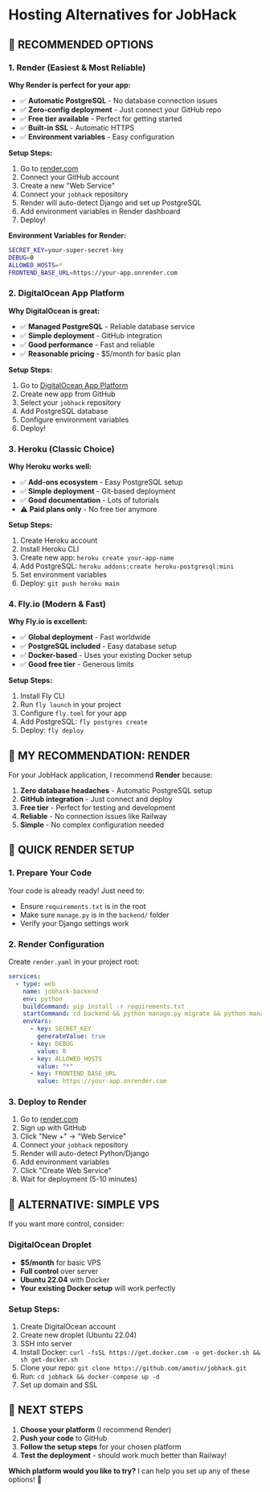 # Hosting Alternatives for JobHack

## 🚀 **RECOMMENDED OPTIONS**

### **1. Render (Easiest & Most Reliable)**
**Why Render is perfect for your app:**
- ✅ **Automatic PostgreSQL** - No database connection issues
- ✅ **Zero-config deployment** - Just connect your GitHub repo
- ✅ **Free tier available** - Perfect for getting started
- ✅ **Built-in SSL** - Automatic HTTPS
- ✅ **Environment variables** - Easy configuration

**Setup Steps:**
1. Go to [render.com](https://render.com)
2. Connect your GitHub account
3. Create a new "Web Service"
4. Connect your `jobhack` repository
5. Render will auto-detect Django and set up PostgreSQL
6. Add environment variables in Render dashboard
7. Deploy!

**Environment Variables for Render:**
```bash
SECRET_KEY=your-super-secret-key
DEBUG=0
ALLOWED_HOSTS=*
FRONTEND_BASE_URL=https://your-app.onrender.com
```

### **2. DigitalOcean App Platform**
**Why DigitalOcean is great:**
- ✅ **Managed PostgreSQL** - Reliable database service
- ✅ **Simple deployment** - GitHub integration
- ✅ **Good performance** - Fast and reliable
- ✅ **Reasonable pricing** - $5/month for basic plan

**Setup Steps:**
1. Go to [DigitalOcean App Platform](https://cloud.digitalocean.com/apps)
2. Create new app from GitHub
3. Select your `jobhack` repository
4. Add PostgreSQL database
5. Configure environment variables
6. Deploy!

### **3. Heroku (Classic Choice)**
**Why Heroku works well:**
- ✅ **Add-ons ecosystem** - Easy PostgreSQL setup
- ✅ **Simple deployment** - Git-based deployment
- ✅ **Good documentation** - Lots of tutorials
- ⚠️ **Paid plans only** - No free tier anymore

**Setup Steps:**
1. Create Heroku account
2. Install Heroku CLI
3. Create new app: `heroku create your-app-name`
4. Add PostgreSQL: `heroku addons:create heroku-postgresql:mini`
5. Set environment variables
6. Deploy: `git push heroku main`

### **4. Fly.io (Modern & Fast)**
**Why Fly.io is excellent:**
- ✅ **Global deployment** - Fast worldwide
- ✅ **PostgreSQL included** - Easy database setup
- ✅ **Docker-based** - Uses your existing Docker setup
- ✅ **Good free tier** - Generous limits

**Setup Steps:**
1. Install Fly CLI
2. Run `fly launch` in your project
3. Configure `fly.toml` for your app
4. Add PostgreSQL: `fly postgres create`
5. Deploy: `fly deploy`

## 🎯 **MY RECOMMENDATION: RENDER**

For your JobHack application, I recommend **Render** because:

1. **Zero database headaches** - Automatic PostgreSQL setup
2. **GitHub integration** - Just connect and deploy
3. **Free tier** - Perfect for testing and development
4. **Reliable** - No connection issues like Railway
5. **Simple** - No complex configuration needed

## 🚀 **QUICK RENDER SETUP**

### **1. Prepare Your Code**
Your code is already ready! Just need to:
- Ensure `requirements.txt` is in the root
- Make sure `manage.py` is in the `backend/` folder
- Verify your Django settings work

### **2. Render Configuration**
Create `render.yaml` in your project root:

```yaml
services:
  - type: web
    name: jobhack-backend
    env: python
    buildCommand: pip install -r requirements.txt
    startCommand: cd backend && python manage.py migrate && python manage.py seed_jobs && gunicorn --bind 0.0.0.0:$PORT api.wsgi:application
    envVars:
      - key: SECRET_KEY
        generateValue: true
      - key: DEBUG
        value: 0
      - key: ALLOWED_HOSTS
        value: "*"
      - key: FRONTEND_BASE_URL
        value: https://your-app.onrender.com
```

### **3. Deploy to Render**
1. Go to [render.com](https://render.com)
2. Sign up with GitHub
3. Click "New +" → "Web Service"
4. Connect your `jobhack` repository
5. Render will auto-detect Python/Django
6. Add environment variables
7. Click "Create Web Service"
8. Wait for deployment (5-10 minutes)

## 🔧 **ALTERNATIVE: SIMPLE VPS**

If you want more control, consider:

### **DigitalOcean Droplet**
- **$5/month** for basic VPS
- **Full control** over server
- **Ubuntu 22.04** with Docker
- **Your existing Docker setup** will work perfectly

### **Setup Steps:**
1. Create DigitalOcean account
2. Create new droplet (Ubuntu 22.04)
3. SSH into server
4. Install Docker: `curl -fsSL https://get.docker.com -o get-docker.sh && sh get-docker.sh`
5. Clone your repo: `git clone https://github.com/amotiv/jobhack.git`
6. Run: `cd jobhack && docker-compose up -d`
7. Set up domain and SSL

## 🎉 **NEXT STEPS**

1. **Choose your platform** (I recommend Render)
2. **Push your code** to GitHub
3. **Follow the setup steps** for your chosen platform
4. **Test the deployment** - should work much better than Railway!

**Which platform would you like to try?** I can help you set up any of these options! 🚀
